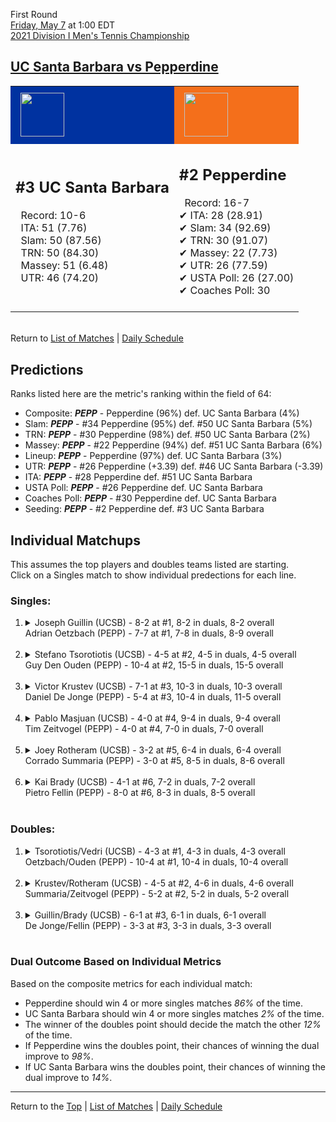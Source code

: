 First Round[](#top)<a name="top"></a>  
[Friday, May 7](../../schedule/05-07.md) at 1:00 EDT  
[2021 Division I Men's Tennis Championship](../index.md)  
## [UC Santa Barbara vs Pepperdine](https://www.ncaa.com/game/5833380)  

<table><tr style="background-color: #d9d9d9 !important"><td style="background-color: #0032A0 !important"><img src="https://www.ncaa.com/sites/default/files/images/logos/schools/u/uc-santa-barbara.70.png" width="70" height="70" style="padding: 8px;" /></td><td style="background-color: #F46F1B !important"><img src="https://www.ncaa.com/sites/default/files/images/logos/schools/p/pepperdine.70.png" width="70" height="70" style="padding: 8px;" /></td></tr><tr>
<td>  

<h2>#3 UC Santa Barbara</h2>  
&nbsp; Record: 10-6<br>  
&nbsp; ITA: 51 (7.76)<br>  
&nbsp; Slam: 50 (87.56)<br>  
&nbsp; TRN: 50 (84.30)<br>  
&nbsp; Massey: 51 (6.48)<br>  
&nbsp; UTR: 46 (74.20)<br>  
<br>  

</td>
<td>  

<h2>#2 Pepperdine</h2>  
&nbsp; Record: 16-7<br>  
&#10004; ITA: 28 (28.91)<br>  
&#10004; Slam: 34 (92.69)<br>  
&#10004; TRN: 30 (91.07)<br>  
&#10004; Massey: 22 (7.73)<br>  
&#10004; UTR: 26 (77.59)<br>  
&#10004; USTA Poll: 26 (27.00)<br>  
&#10004; Coaches Poll: 30<br>  
<br>  

</td>
</tr></table>  


<br>Return to [List of Matches](../index.md) &#124; [Daily Schedule](../../schedule/05-07.md)

## Predictions  

Ranks listed here are the metric's ranking within the field of 64:  
- Composite: ***PEPP*** - Pepperdine (96%) def. UC Santa Barbara (4%)  
- Slam: ***PEPP*** - #34 Pepperdine (95%) def. #50 UC Santa Barbara (5%)  
- TRN: ***PEPP*** - #30 Pepperdine (98%) def. #50 UC Santa Barbara (2%)  
- Massey: ***PEPP*** - #22 Pepperdine (94%) def. #51 UC Santa Barbara (6%)  
- Lineup: ***PEPP*** - Pepperdine (97%) def. UC Santa Barbara (3%)  
- UTR: ***PEPP*** - #26 Pepperdine (+3.39) def. #46 UC Santa Barbara (-3.39)  
- ITA: ***PEPP*** - #28 Pepperdine def. #51 UC Santa Barbara  
- USTA Poll: ***PEPP*** - #26 Pepperdine def. UC Santa Barbara  
- Coaches Poll: ***PEPP*** - #30 Pepperdine def. UC Santa Barbara  
- Seeding: ***PEPP*** - #2 Pepperdine def. #3 UC Santa Barbara  

## Individual Matchups  
This assumes the top players and doubles teams listed are starting.  
Click on a Singles match to show individual predections for each line.  

### Singles:  

<ol>
<li><details>
<summary markdown="span">Joseph Guillin (UCSB) - 8-2 at #1, 8-2 in duals, 8-2 overall<br>Adrian Oetzbach (PEPP) - 7-7 at #1, 7-8 in duals, 8-9 overall</summary>
<h4>Predictions</h4><ul>
<li>Composite: <b><i>UCSB</i></b> - Guillin (78%) def. Oetzbach (22%)</li>  
<li>Slam: <b><i>UCSB</i></b> - Guillin (79%) def. Oetzbach (21%)</li>  
<li>TRN: <b><i>UCSB</i></b> - Guillin (82%) def. Oetzbach (18%)</li>  
<li>Massey: <b><i>UCSB</i></b> - Guillin (77%) def. Oetzbach (23%)</li>  
<li>UTR: <b><i>UCSB</i></b> - Guillin (74%) def. Oetzbach (26%)</li>  
<li>ITA: <b><i>PEPP</i></b> - Oetzbach (5.20) def. Guillin (3.96)</li>  
</ul>
</details>&nbsp;</li>
<li><details>
<summary markdown="span">Stefano Tsorotiotis (UCSB) - 4-5 at #2, 4-5 in duals, 4-5 overall<br>Guy Den Ouden (PEPP) - 10-4 at #2, 15-5 in duals, 15-5 overall</summary>
<h4>Predictions</h4><ul>
<li>Composite: <b><i>PEPP</i></b> - Ouden (95%) def. Tsorotiotis (5%)</li>  
<li>Slam: <b><i>PEPP</i></b> - Ouden (91%) def. Tsorotiotis (9%)</li>  
<li>TRN: <b><i>PEPP</i></b> - Ouden (97%) def. Tsorotiotis (3%)</li>  
<li>Massey: <b><i>PEPP</i></b> - Ouden (97%) def. Tsorotiotis (3%)</li>  
<li>UTR: <b><i>PEPP</i></b> - Ouden (96%) def. Tsorotiotis (4%)</li>  
<li>ITA: <b><i>PEPP</i></b> - Ouden (2.60) def. Tsorotiotis (1.60)</li>  
</ul>
</details>&nbsp;</li>
<li><details>
<summary markdown="span">Victor Krustev (UCSB) - 7-1 at #3, 10-3 in duals, 10-3 overall<br>Daniel De Jonge (PEPP) - 5-4 at #3, 10-4 in duals, 11-5 overall</summary>
<h4>Predictions</h4><ul>
<li>Composite: <b><i>PEPP</i></b> - Jonge (71%) def. Krustev (29%)</li>  
<li>Slam: <b><i>PEPP</i></b> - Jonge (75%) def. Krustev (25%)</li>  
<li>TRN: <b><i>PEPP</i></b> - Jonge (76%) def. Krustev (24%)</li>  
<li>Massey: <b><i>PEPP</i></b> - Jonge (53%) def. Krustev (47%)</li>  
<li>UTR: <b><i>PEPP</i></b> - Jonge (81%) def. Krustev (19%)</li>  
<li>ITA: <b><i>PEPP</i></b> - Jonge (3.53) def. Krustev (2.71)</li>  
</ul>
</details>&nbsp;</li>
<li><details>
<summary markdown="span">Pablo Masjuan (UCSB) - 4-0 at #4, 9-4 in duals, 9-4 overall<br>Tim Zeitvogel (PEPP) - 4-0 at #4, 7-0 in duals, 7-0 overall</summary>
<h4>Predictions</h4><ul>
<li>Composite: <b><i>PEPP</i></b> - Zeitvogel (89%) def. Masjuan (11%)</li>  
<li>Slam: <b><i>PEPP</i></b> - Zeitvogel (89%) def. Masjuan (11%)</li>  
<li>TRN: <b><i>PEPP</i></b> - Zeitvogel (93%) def. Masjuan (7%)</li>  
<li>Massey: <b><i>PEPP</i></b> - Zeitvogel (90%) def. Masjuan (10%)</li>  
<li>UTR: <b><i>PEPP</i></b> - Zeitvogel (85%) def. Masjuan (15%)</li>  
<li>ITA: <b><i>PEPP</i></b> - Zeitvogel (4.17) def. Masjuan (2.35)</li>  
</ul>
</details>&nbsp;</li>
<li><details>
<summary markdown="span">Joey Rotheram (UCSB) - 3-2 at #5, 6-4 in duals, 6-4 overall<br>Corrado Summaria (PEPP) - 3-0 at #5, 8-5 in duals, 8-6 overall</summary>
<h4>Predictions</h4><ul>
<li>Composite: <b><i>PEPP</i></b> - Summaria (79%) def. Rotheram (21%)</li>  
<li>Slam: <b><i>PEPP</i></b> - Summaria (82%) def. Rotheram (18%)</li>  
<li>TRN: <b><i>PEPP</i></b> - Summaria (81%) def. Rotheram (19%)</li>  
<li>Massey: <b><i>PEPP</i></b> - Summaria (76%) def. Rotheram (24%)</li>  
<li>UTR: <b><i>PEPP</i></b> - Summaria (76%) def. Rotheram (24%)</li>  
<li>ITA: <b><i>UCSB</i></b> - Rotheram (1.83) def. Summaria (1.59)</li>  
</ul>
</details>&nbsp;</li>
<li><details>
<summary markdown="span">Kai Brady (UCSB) - 4-1 at #6, 7-2 in duals, 7-2 overall<br>Pietro Fellin (PEPP) - 8-0 at #6, 8-3 in duals, 8-5 overall</summary>
<h4>Predictions</h4><ul>
<li>Composite: <b><i>PEPP</i></b> - Fellin (85%) def. Brady (15%)</li>  
<li>Slam: <b><i>PEPP</i></b> - Fellin (85%) def. Brady (15%)</li>  
<li>TRN: <b><i>PEPP</i></b> - Fellin (87%) def. Brady (13%)</li>  
<li>Massey: <b><i>PEPP</i></b> - Fellin (79%) def. Brady (21%)</li>  
<li>UTR: <b><i>PEPP</i></b> - Fellin (91%) def. Brady (9%)</li>  
<li>ITA: <b><i>UCSB</i></b> - Brady (2.64) def. Fellin (2.12)</li>  
</ul>
</details>&nbsp;</li>
</ol>

### Doubles:  

<ol>
<li><details>
<summary markdown="span">Tsorotiotis/Vedri (UCSB) - 4-3 at #1, 4-3 in duals, 4-3 overall<br>Oetzbach/Ouden (PEPP) - 10-4 at #1, 10-4 in duals, 10-4 overall</summary>
<br>Sorry, we don't have any metrics for this match
</details>&nbsp;</li>
<li><details>
<summary markdown="span">Krustev/Rotheram (UCSB) - 4-5 at #2, 4-6 in duals, 4-6 overall<br>Summaria/Zeitvogel (PEPP) - 5-2 at #2, 5-2 in duals, 5-2 overall</summary>
<br>Sorry, we don't have any metrics for this match
</details>&nbsp;</li>
<li><details>
<summary markdown="span">Guillin/Brady (UCSB) - 6-1 at #3, 6-1 in duals, 6-1 overall<br>De Jonge/Fellin (PEPP) - 3-3 at #3, 3-3 in duals, 3-3 overall</summary>
<br>Sorry, we don't have any metrics for this match
</details>&nbsp;</li>
</ol>

### Dual Outcome Based on Individual Metrics  
  
Based on the composite metrics for each individual match:  
- Pepperdine should win 4 or more singles matches *86%* of the time.  
- UC Santa Barbara should win 4 or more singles matches *2%* of the time.  
- The winner of the doubles point should decide the match the other *12%* of the time.  
- If Pepperdine wins the doubles point, their chances of winning the dual improve to *98%*.  
- If UC Santa Barbara wins the doubles point, their chances of winning the dual improve to *14%*.  
  
------

Return to the [Top](#top) &#124; [List of Matches](../index.md) &#124; [Daily Schedule](../../schedule/05-07.md)  
